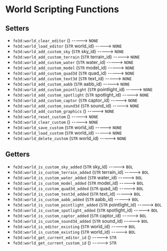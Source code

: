 # World Scripting Functions

## Setters

- `fe3d:world_clear_editor` () -----> `NONE`
- `fe3d:world_load_editor` (`STR` world_id) -----> `NONE`
- `fe3d:world_add_custom_sky` (`STR` sky_id) -----> `NONE`
- `fe3d:world_add_custom_terrain` (`STR` terrain_id) -----> `NONE`
- `fe3d:world_add_custom_water` (`STR` water_id) -----> `NONE`
- `fe3d:world_add_custom_model` (`STR` model_id) -----> `NONE`
- `fe3d:world_add_custom_quad3d` (`STR` quad_id) -----> `NONE`
- `fe3d:world_add_custom_text3d` (`STR` text_id) -----> `NONE`
- `fe3d:world_add_custom_aabb` (`STR` aabb_id) -----> `NONE`
- `fe3d:world_add_custom_pointlight` (`STR` pointlight_id) -----> `NONE`
- `fe3d:world_add_custom_spotlight` (`STR` spotlight_id) -----> `NONE`
- `fe3d:world_add_custom_captor` (`STR` captor_id) -----> `NONE`
- `fe3d:world_add_custom_sound3d` (`STR` sound_id) -----> `NONE`
- `fe3d:world_add_custom_graphics` () -----> `NONE`
- `fe3d:world_reset_custom` () -----> `NONE`
- `fe3d:world_clear_custom` () -----> `NONE`
- `fe3d:world_save_custom` (`STR` world_id) -----> `NONE`
- `fe3d:world_load_custom` (`STR` world_id) -----> `NONE`
- `fe3d:world_delete_custom` (`STR` world_id) -----> `NONE`

## Getters

- `fe3d:world_is_custom_sky_added` (`STR` sky_id) -----> `BOL`
- `fe3d:world_is_custom_terrain_added` (`STR` terrain_id) -----> `BOL`
- `fe3d:world_is_custom_water_added` (`STR` water_id) -----> `BOL`
- `fe3d:world_is_custom_model_added` (`STR` model_id) -----> `BOL`
- `fe3d:world_is_custom_quad3d_added` (`STR` quad_id) -----> `BOL`
- `fe3d:world_is_custom_text3d_added` (`STR` text_id) -----> `BOL`
- `fe3d:world_is_custom_aabb_added` (`STR` aabb_id) -----> `BOL`
- `fe3d:world_is_custom_pointlight_added` (`STR` pointlight_id) -----> `BOL`
- `fe3d:world_is_custom_spotlight_added` (`STR` spotlight_id) -----> `BOL`
- `fe3d:world_is_custom_captor_added` (`STR` captor_id) -----> `BOL`
- `fe3d:world_is_custom_sound3d_added` (`STR` sound_id) -----> `BOL`
- `fe3d:world_is_editor_existing` (`STR` world_id) -----> `BOL`
- `fe3d:world_is_custom_existing` (`STR` world_id) -----> `BOL`
- `fe3d:world_get_current_editor_id` () -----> `STR`
- `fe3d:world_get_current_custom_id` () -----> `STR`
